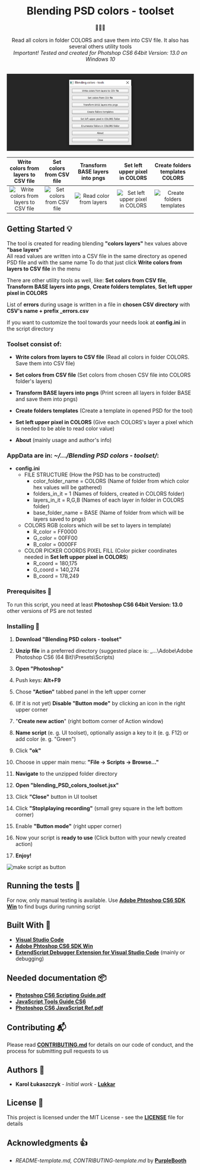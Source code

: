 <h1 align="center">Blending PSD colors - toolset</h1>

<div align="center">🔎🔎🔎</div>

<div align="center">
</br>Read all colors in folder COLORS and save them into CSV file. It also has several others utility tools</br>
</div>
<div align="center"><i>
Important! Tested and created for Photshop CS6 64bit Version: 13.0 on Windows 10</br></br>
</i></div>

![How the program works](docs/images/How_it_works.png)

|      Write colors from layers to CSV file           |            Set colors from CSV file           |        Transform BASE layers into pngs           |     Set left upper pixel in COLORS           |     Create folders templates COLORS           |
| :---------------------------------------: | :-------------------------------------------: | :-------------------------------------: | :-------------------------------------: | :-------------------------------------: |
| ![Write colors from layers to CSV file](docs/images/add_canvas.gif) | ![Set colors from CSV file](docs/images/set_canvas.gif)     | ![Read color from layers](docs/images/set_canvas_by_biggest_edges.gif)| ![Set left upper pixel in COLORS](docs/images/add_canvas.gif) | ![Create folders templates](docs/images/add_canvas.gif) |

## Getting Started 💡

The tool is created for reading blending **"colors layers"** hex values above **"base layers"** <br/>All read values are written into a CSV file in the same directory as opened PSD file and with the same name
To do that just click **Write colors from layers to CSV file** in the menu

There are other utility tools as well, like:
**Set colors from CSV file**, **Transform BASE layers into pngs**, **Create folders templates**, **Set left upper pixel in COLORS**

List of **errors** during usage is written in a file in **chosen CSV directory** with **CSV's name + prefix _errors.csv**

If you want to customize the tool towards your needs look at **config.ini** in the script directory

### Toolset consist of:

- **Write colors from layers to CSV file** (Read all colors in folder COLORS. Save them into CSV file)

- **Set colors from CSV file** (Set colors from chosen CSV file into COLORS folder's layers)

- **Transform BASE layers into pngs** (Print screen all layers in folder BASE and save them into pngs)

- **Create folders templates** (Create a template in opened PSD for the tool)

- **Set left upper pixel in COLORS** (Give each COLORS's layer a pixel which is needed to be able to read color value)

- **About** (mainly usage and author's info)

### AppData are in: <em>~/.../Blending PSD colors - toolset/</em>:
- **config.ini**
  - FILE STRUCTURE (How the PSD has to be constructed)
    - color_folder_name = COLORS (Name of folder from which color hex values will be gathered)
    - folders_in_it = 1 (Names of folders, created in COLORS folder)
    - layers_in_it = R,G,B (Names of each layer in folder in COLORS folder)
    - base_folder_name = BASE (Name of folder from which will be layers saved to pngs)
  - COLORS RGB (colors which will be set to layers in template)
    - R_color = FF0000 
    - G_color = 00FF00 
    - B_color = 0000FF 
  - COLOR PICKER COORDS PIXEL FILL (Color picker coordinates needed in **Set left upper pixel in COLORS**)
    - R_coord = 180,175 
    - G_coord = 140,274 
    - B_coord = 178,249


### Prerequisites 💪

To run this script, you need at least **Photoshop CS6 64bit Version: 13.0** other versions of PS are not tested

### Installing 🔨

1. **Download "Blending PSD colors - toolset"**

2. **Unzip file** in a preferred directory (suggested place is: _...\Adobe\Adobe Photoshop CS6 (64 Bit)\Presets\Scripts)

3. **Open "Photoshop"**

4. Push keys: **Alt+F9**

5. Chose **"Action"** tabbed panel in the left upper corner

6. (If it is not yet) **Disable "Button mode"** by clicking an icon in the right upper corner

7. "**Create new action**" (right bottom corner of Action window)

8. **Name script** (e. g. UI toolset), optionally assign a key to it (e. g. F12) or add color (e. g. "Green")

9. Click **"ok"**

10. Choose in upper main menu: **"File -> Scripts -> Browse..."**

11. **Navigate** to the unzipped folder directory

12. **Open "blending_PSD_colors_toolset.jsx"**

13. Click **"Close"** button in UI toolset

14. Click **"Stop\playing recording"** (small grey square in the left bottom corner)

15. Enable **"Button mode"** (right upper corner)

16. Now your script is **ready to use** (Click button with your newly created action)

17. **Enjoy!**

![make script as button](docs/images/make_script_as_button.gif)

## Running the tests 🧪

For now, only manual testing is available. Use [**Adobe Phtoshop CS6 SDK Win**](http://download.macromedia.com/pub/developer/photoshop/sdk/adobe_photoshop_cs6_sdk_win.zip) to find bugs during running script

## Built With 🧰

- [**Visual Studio Code**](https://code.visualstudio.com)
- [**Adobe Phtoshop CS6 SDK Win**](http://download.macromedia.com/pub/developer/photoshop/sdk/adobe_photoshop_cs6_sdk_win.zip)
- [**ExtendScript Debugger Extension for Visual Studio Code**](https://marketplace.visualstudio.com/items?itemName=Adobe.extendscript-debug) (mainly or debugging)

## Needed documentation 📦

- [**Photoshop CS6 Scripting Guide.pdf**](https://www.adobe.com/content/dam/acom/en/devnet/photoshop/scripting/Photoshop-CS6-Scripting-Guide.pdf)
- [**JavaScript Tools Guide CS6**](https://github.com/1179432578/psd-tool/blob/master/JavaScript%20Tools%20Guide%20CS6.pdf)
- [**Photoshop CS6 JavaScript Ref.pdf**](https://www.adobe.com/content/dam/acom/en/devnet/photoshop/scripting/Photoshop-CS6-JavaScript-Ref.pdf)

## Contributing 📬

Please read [**CONTRIBUTING.md**](docs/CONTRIBUTING.md) for details on our code of conduct, and the process for submitting pull requests to us

## Authors 🎈

- **Karol Łukaszczyk** - _Initial work_ - [**Lukkar**](https://github.com/Lukkar90)

## License 📜

This project is licensed under the MIT License - see the [**LICENSE**](docs/LICENSE) file for details

## Acknowledgments 👍

- _README-template.md, CONTRIBUTING-template.md_ by [**PurpleBooth**](https://gist.github.com/PurpleBooth)
